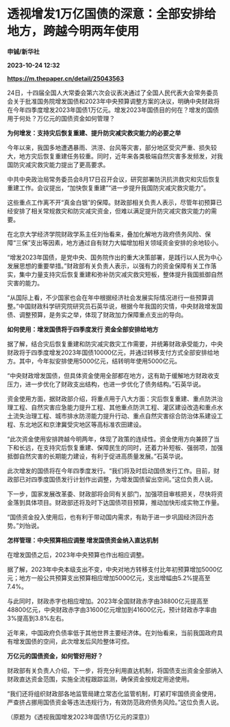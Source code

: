 # 透视增发1万亿国债的深意：全部安排给地方，跨越今明两年使用
**申铖/新华社**

**2023-10-24 12:32**

**https://m.thepaper.cn/detail/25043563**

24日，十四届全国人大常委会第六次会议表决通过了全国人民代表大会常务委员会关于批准国务院增发国债和2023年中央预算调整方案的决议，明确中央财政将在今年四季度增发2023年国债1万亿元。增发2023年国债目的何在？增发的国债用于何处？万亿元的国债资金如何管理？

**为何增发：支持灾后恢复重建、提升防灾减灾救灾能力的必要之举**

今年以来，我国多地遭遇暴雨、洪涝、台风等灾害，部分地区受灾严重、损失较大，地方灾后恢复重建任务较重。同时，近年来各类极端自然灾害多发频发，对我国防灾减灾救灾能力提出了更高要求。

中共中央政治局常务委员会8月17日召开会议，研究部署防汛抗洪救灾和灾后恢复重建工作。会议提出，“加快恢复重建”“进一步提升我国防灾减灾救灾能力”。

这些重点工作离不开“真金白银”的保障。财政部相关负责人表示，尽管年初预算已经安排了相关常规救灾和防灾减灾资金，但难以满足提升防灾减灾救灾能力的需要。

在北京大学经济学院财政学系主任刘怡看来，叠加化解地方政府债务风险、保障“三保”支出等因素，地方通过自有财力大幅增加相关领域资金安排的余地较小。

“增发2023年国债，是党中央、国务院作出的重大决策部署，是践行以人民为中心发展思想的重要举措。”财政部有关负责人表示，以强有力的资金保障有关工作落实，集中力量支持灾后恢复重建和弥补防灾减灾救灾短板，整体提升我国抵御自然灾害的能力。

“从国际上看，不少国家也会在年中根据经济社会发展实际情况进行一些预算调整。”中国财政科学研究院研究员石英华说，根据今年我国的灾情，中央财政增发国债、调整预算，是务实之举，体现了财政加力保障重点支出的导向。

**如何使用：增发国债将于四季度发行 资金全部安排给地方**

据了解，结合灾后恢复重建和防灾减灾救灾工作需要，并统筹财政承受能力，中央财政将于四季度增发2023年国债10000亿元，并通过转移支付方式全部安排给地方。其中，今年拟安排使用5000亿元，结转明年使用5000亿元。

“中央财政增发国债，但具体资金使用全部都在地方，这有助于缓解地方财政收支压力，进一步优化了财政支出结构，也进一步优化了债务结构。”石英华说。

资金使用方面，据财政部介绍，将重点用于八大方面：灾后恢复重建、重点防洪治理工程、自然灾害应急能力提升工程、其他重点防洪工程、灌区建设改造和重点水土流失治理工程、城市排水防涝能力提升行动、重点自然灾害综合防治体系建设工程、东北地区和京津冀受灾地区等高标准农田建设。

“此次资金使用安排跨越今明两年，体现了政策的连续性。资金使用方向兼顾了当下和长远，在支持灾后恢复重建、保障民生的同时，还着力补短板、强弱项，加强抵御自然灾害的长期能力建设，有利于促进高质量发展。”石英华说。

此次增发的国债将在今年四季度发行。“我们将及时启动国债发行工作。目前，财政部已对四季度国债发行计划作出调整，为增发国债留出空间。”这位负责人说。

下一步，国家发展改革委、财政部将会同有关部门，加强项目审核把关，尽快将资金落到具体项目。财政部还将及时下达国债项目预算，推动加快形成实物工作量。

“国债资金投入使用后，也有利于带动国内需求，有助于进一步巩固经济回升态势。”刘怡说。

**怎样管理：中央预算相应调整 增发国债资金纳入直达机制**

在增发国债之后，2023年中央预算也作出相应调整。

据了解，2023年中央本级支出不变，中央对地方转移支付比年初预算增加5000亿元；地方一般公共预算支出预算相应增加5000亿元，支出增幅由5.2%提高至7.4%。

与此同时，财政赤字也相应增加。2023年全国财政赤字由38800亿元提高至48800亿元，中央财政赤字由31600亿元增加到41600亿元，预计财政赤字率由3%提高到3.8%左右。

近年来，中国政府负债率低于其他世界主要经济体。在刘怡看来，当前我国政府具有增发国债的空间，此次增发后风险整体可控。

**万亿元的国债资金，如何管好用好？**

财政部有关负责人介绍，下一步，将充分利用直达机制，将国债支出资金全部纳入财政直达资金范围，实施全流程跟踪监测，确保资金按规定用途使用。

“我们还将组织财政部各地监管局建立常态化监管机制，盯紧盯牢国债资金使用，严查挤占挪用国债资金等违法违规行为，有效防范政府债务风险。”这位负责人说。

（原题为《透视我国增发2023年国债1万亿元的深意》）